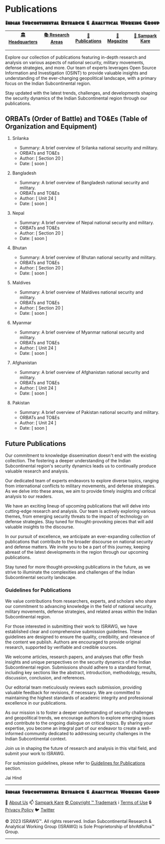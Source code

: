 # **Publications**

![ISRAWG Logo](../israwg_logo.png)

| [🏛️ Headquarters](../home.md) | [📚 Research Areas](../aboutus/research.md) | [📝 Publications](../publication/publications.md) | [📰 Magazine](magazine.md) | [📮 Sampark Kare](../aboutus/sampark.md) |
| :-----------------------: | :-------------------------------: | :-------------------------: | :---------------------: | :---------------------------------: |

___

Explore our collection of publications featuring in-depth research and analysis on various aspects of national security, military movements, defense strategies, and more. Our team of experts leverages Open Source Information and Investigation (OSINT) to provide valuable insights and understanding of the ever-changing geopolitical landscape, with a primary focus on the Indian Subcontinental region.

Stay updated with the latest trends, challenges, and developments shaping the security dynamics of the Indian Subcontinental region through our publications.

## ORBATs (Order of Battle) and TO&Es (Table of Organization and Equipment)

1. Srilanka
   - Summary: A brief overview of Srilanka national security and military.
   - ORBATs and TO&Es
   - Author: [ Section 20 ]
   - Date: [ soon ]

2. Bangladesh
   - Summary: A brief overview of Bangladesh national security and military.
   - ORBATs and TO&Es
   - Author: [ Unit 24 ]
   - Date: [ soon ]

3. Nepal
   - Summary: A brief overview of Nepal national security and military.
   - ORBATs and TO&Es
   - Author: [ Section 20 ]
   - Date: [ soon ]

4. Bhutan
   - Summary: A brief overview of Bhutan national security and military.
   - ORBATs and TO&Es
   - Author: [ Section 20 ]
   - Date: [ soon ]

5. Maldives
   - Summary: A brief overview of Maldives national security and military.
   - ORBATs and TO&Es
   - Author: [ Section 20 ]
   - Date: [ soon ]

6. Myanmar
   - Summary: A brief overview of Myanmar national security and military.
   - ORBATs and TO&Es
   - Author: [ Unit 24 ]
   - Date: [ soon ]

7. Afghanistan
   - Summary: A brief overview of Afghanistan national security and military.
   - ORBATs and TO&Es
   - Author: [ Unit 24 ]
   - Date: [ soon ]

8. Pakistan
   - Summary: A brief overview of Pakistan national security and military.
   - ORBATs and TO&Es
   - Author: [ Unit 24 ]
   - Date: [ soon ]

## Future Publications

Our commitment to knowledge dissemination doesn't end with the existing collection. The fostering a deeper understanding of the Indian Subcontinental region's security dynamics leads us to continually produce valuable research and analysis.

Our dedicated team of experts endeavors to explore diverse topics, ranging from international conflicts to military movements, and defense strategies. As we delve into these areas, we aim to provide timely insights and critical analysis to our readers.

We have an exciting lineup of upcoming publications that will delve into cutting-edge research and analysis. Our team is actively exploring various themes, from emerging security threats to the impact of technology on defense strategies. Stay tuned for thought-provoking pieces that will add valuable insights to the discourse.

In our pursuit of excellence, we anticipate an ever-expanding collection of publications that contribute to the broader discourse on national security and defense matters. We invite you to be a part of this journey, keeping abreast of the latest developments in the region through our upcoming publications.

Stay tuned for more thought-provoking publications in the future, as we strive to illuminate the complexities and challenges of the Indian Subcontinental security landscape.

### **Guidelines for Publications**

We value contributions from researchers, experts, and scholars who share our commitment to advancing knowledge in the field of national security, military movements, defense strategies, and related areas within the Indian Subcontinental region.

For those interested in submitting their work to ISRAWG, we have established clear and comprehensive submission guidelines. These guidelines are designed to ensure the quality, credibility, and relevance of the content we publish. Authors are encouraged to provide original research, supported by verifiable and credible sources.

We welcome articles, research papers, and analyses that offer fresh insights and unique perspectives on the security dynamics of the Indian Subcontinental region. Submissions should adhere to a standard format, including key sections like the abstract, introduction, methodology, results, discussion, conclusion, and references.

Our editorial team meticulously reviews each submission, providing valuable feedback for revisions, if necessary. We are committed to maintaining the highest standards of academic integrity and professional excellence in our publications.

As our mission is to foster a deeper understanding of security challenges and geopolitical trends, we encourage authors to explore emerging issues and contribute to the ongoing dialogue on critical topics. By sharing your expertise, you become an integral part of our endeavor to create a well-informed community dedicated to addressing security challenges in the Indian Subcontinental context.

Join us in shaping the future of research and analysis in this vital field, and submit your work to ISRAWG.

For submission guidelines, please refer to [Guidelines for Publications](guideline.md) section.

Jai Hind

___

![Indian Subcontinental Research & Analytical Working Group (ISRAWG)](../israwg_logo.png)

📝 [About Us](../aboutus/about.md) 📫 [Sampark Kare](../aboutus/sampark.md) [© Copyright ™️ Trademark](../aboutus/copyright&trademark.md) ℹ️ [Terms of Use](../aboutus/termsofuse.md) 🔒 [Privacy Policy](../aboutus/privacy&policy.md) 🐦 [Twitter](https://twitter.com/israwg_)

© 2023 ISRAWG™️. All rights reserved.
Indian Subcontinental Research & Analytical Working Group (ISRAWG) is Sole Proprietorship of bhrAtRutva™️ Group.

___
